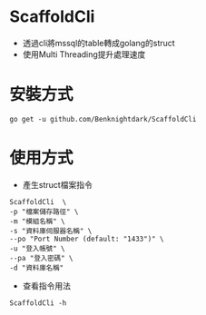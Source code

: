 # ScaffoldCli
- 透過cli將mssql的table轉成golang的struct
- 使用Multi Threading提升處理速度
# 安裝方式
```
go get -u github.com/Benknightdark/ScaffoldCli
```
# 使用方式
- 產生struct檔案指令
```
ScaffoldCli  \
-p "檔案儲存路徑" \
-m "模組名稱" \
-s "資料庫伺服器名稱" \
--po "Port Number (default: "1433")" \
-u "登入帳號" \
--pa "登入密碼" \
-d "資料庫名稱" 
```
- 查看指令用法
```
ScaffoldCli -h
```
